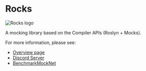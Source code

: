 # Rocks

![Rocks logo](https://raw.github.com/JasonBock/Rocks/main/src/Images/Banner-Small.png)

A mocking library based on the Compiler APIs (Roslyn + Mocks).
 
For more information, please see:

* [Overview page](https://github.com/JasonBock/Rocks/blob/main/docs/Overview.md)
* [Discord Server](https://discord.gg/ZXMhkKsMRb)
* [BenchmarkMockNet](https://github.com/ecoAPM/BenchmarkMockNet)